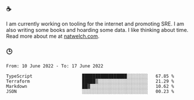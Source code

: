 ### ☕

I am currently working on tooling for the internet and promoting SRE. I am also writing some books and hoarding some data. I like thinking about time. Read more about me at [natwelch.com](https://natwelch.com).

### 🕒

<!--START_SECTION:waka-->

```text
From: 10 June 2022 - To: 17 June 2022

TypeScript                   █████████████████░░░░░░░░   67.85 %
Terraform                    █████▒░░░░░░░░░░░░░░░░░░░   21.29 %
Markdown                     ██▓░░░░░░░░░░░░░░░░░░░░░░   10.62 %
JSON                         ░░░░░░░░░░░░░░░░░░░░░░░░░   00.23 %
```

<!--END_SECTION:waka-->
